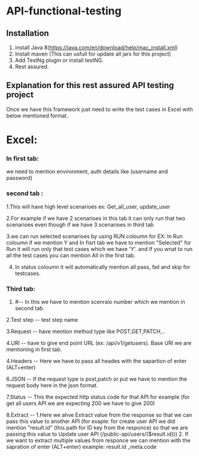 # API-functional-testing
## Installation
1. install Java 8(https://java.com/en/download/help/mac_install.xml)
2. Install maven (This can usfull for update all jars for this project) 
3. Add TestNg plugin or install testNG.
4. Rest assured.

## Explanation for this rest assured API testing project
Once we have this framework just need to write the test cases in Excel with below mentioned format.
# Excel:
### In first tab:
we need to mention environment, auth details like (username and password)
### second tab :
1.This will have high level scenarioes ex: Get_all_user, update_user

2.For example if we have 2 scenarioes in this tab it can only run that two scenarioes even though if we have 3 scenarioes in third tab

3.we can run selected scenarioes by using RUN coloumn for EX: In Run coloumn if we mention Y and In fisrt tab we have to mention "Selected" for Run it will run only that test cases which we have 'Y'. and If you wnat to run all the test cases you can mention All in the first tab.

4. In status coloumn it will automatically mention all pass, fail and skip for testcases.

### Third tab:
1. #-- In this we have to mention scenraio number which we mention in second tab.

2.Test step -- test step name 

3.Request     -- have mention method type like POST,GET,PATCH,..

4.URI         -- have to give end point URL (ex: /api/v1/getusers). Base URI we are mentioning in first tab.

4.Headers     -- Here we have to pass all heades with the sapartion of enter (ALT+enter)

6.JSON        -- If the request type is post,patch or put we have to mention the request body here in the json format.

7.Status      -- This the expected http status code for that API for example (for get all users API we are expecting 200 we have to give 200) 

8.Extract			-- 1.Here we ahve Extract value from the response so that we can pass this value to another API (for exaple: for create user API we did mention "result.id" (this path for ID key from the responce) so that we are passing this value to Update user API (/public-api/users/($result.id)))	
2. If we want to extract multiple values from responce we can mention with the sapration of enter (ALT+enter) example: result.id 
_meta.code
